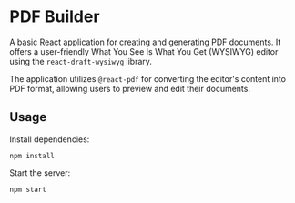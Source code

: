 # PDF Builder

A basic React application for creating and generating PDF documents. 
It offers a user-friendly What You See Is What You Get (WYSIWYG) editor using the `react-draft-wysiwyg` library.

The application utilizes `@react-pdf` for converting the editor's content into PDF format, allowing users to preview and edit their documents.

## Usage

Install dependencies:

```
npm install
```

Start the server:

```
npm start
```
